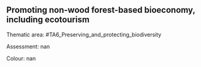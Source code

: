 ## Promoting non-wood forest-based bioeconomy, including ecotourism

Thematic area: #TA6_Preserving_and_protecting_biodiversity

Assessment: nan

Colour: nan